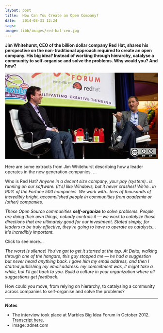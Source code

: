 ```yaml
---
layout: post
title:  How Can You Create an Open Company?
date:   2014-08-31 12:24
tags: 
image: libb/images/red-hat-ceo.jpg
---
```


**Jim Whitehurst, CEO of the billion dollar company Red Hat, shares his perspective on the non-traditional approach required to create an open company. His big idea? Instead of working through hierarchy, catalyse a community to self-organise and solve the problems. Why would you? And how?**

![](/libb/images/red-hat-ceo.jpg)

Here are some extracts from Jim Whitehurst describing how a leader operates in the new generation companies. ...

Who is Red Hat? <em>Anyone in a decent size company, your pay (system).. is running on our software. (It's) like Windows, but it never crashes! We’re.. in 90% of the Fortune 500 companies. We work with.. tens of thousands of incredibly bright, accomplished people in communities from academia or (other) companies. </em>

<em>These Open Source communities <b>self-organize</b> to solve problems. People are doing their own things, nobody controls it — we work to catalyze those directions that are ultimately good for our investment. Stated simply, for leaders to be truly effective, they're going to have to operate as catalysts... it's incredibly important.</em>

<div id="restOfArticle" style="display:none">

Why catalyse communities, and how does Red Hat do this?

<em>We don't want to say "lead", because the people we work with don't want to be led. We want them to do (it) because <u>they</u> want to do it, not because we told them to do it.</em><br><br>

<em>I’m not a big idea guy normally, but I’m watching.. everything about our <b>current economy is about to radically transform</b>. In 1870, our world looked very similar to 20AD, (with) 90% of the population (in) agriculture. Then (in) the Industrial Revolution, people moved to cities and the economy changed. Now.. computers have been around since 1950, but in terms of mega-impact, we're just starting to see it. What are some specifics? </em><br><br>

<em>The friction costs that make up two-thirds of our economy, <b>transaction costs are melting away</b>. The pace of innovation, the time spent on research, document discovery, all of that is being automated, and now it's searchable. I’m excited that with ubiquitous information, <b>knowing facts is irrelevant</b>. </em><br><br>

<em>The concept of leading through hierarchy was developed to deal with information constraints. Someone had to be in control, but we have the reverse problem now: how do you make decisions with so much information provided? (That is why) <b>networks are becoming a way to organize</b> human behavior across companies. </em><br><br>

<em>A lot of people can be involved in making decisions — but Open Source isn't all about consensus. A meritocracy is different than a democracy. It's about how networks form to solve problems, and how you get people bought into the direction, but using their own intelligence to get there. You have to <b>build the skills of the people with drive</b>.. to take those facts, apply critical thinking, and be creative.</em><br><br>

<em>A lot of executives are scared to get input because they think they'll get obnoxious answers (but) the bigger problem is actually to get people to contribute. (With) a suggestion box, you'll get a few things, but mostly just the loudmouths. Most people are shy or don't want to say something negative, or just don't believe that you want their ideas. <b>You've got to get people to open up and want to contribute</b>. </em><br><br>

<em>Most people.. say everything is going well even if it’s really not. Being authentic, being open, or just working to try to engage, this is the way you can get the ideas out. Bring up where you made a mistake yourself. </em><br><br>

<em>People are emotional: we don't do exactly what we're told, and we don't always value just dollars and cents. Get people to buy into the fact that <b>they're doing something bigger than just their job</b>.</em><br><br>

</div>
<a onclick="showMoreOrLess(this,'restOfArticle');">Click to see more...</a>

<em>The worst is silence! You've got to get it started at the top. At Delta, walking through one of the hangars, this guy stopped me — he had a suggestion but never heard anything back. I gave him my email address, and then I started publishing my email address: my commitment was, it might take  a while, but I'll get back to you. Build a culture in your organization where all suggestions get feedback. </em>

How could you move, from relying on hierarchy, to catalysing a community across companies to self-organise and solve the problems? 

__________________
<b>Notes</b>  

* The interview took place at Marbles Big Idea Forum in October 2012. <a href="http://opensource.com/business/12/10/jim-whitehurst-big-idea-leaders-as-catalysts" target="_blank">Transcript here</a>.  
* Image: zdnet.com
